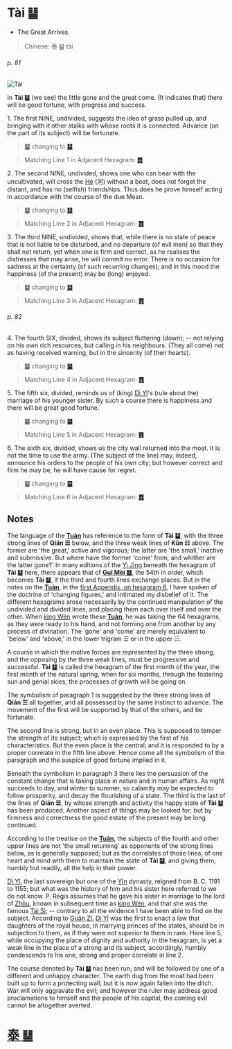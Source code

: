 # Tài ䷊

* The Great Arrives

> Chinese: 泰 ䷊ tài

###### p. 81

![Tai](https://88o.io/wp-content/uploads/2018/09/11-e6b3b0tai.jpg)

In **Tài ䷊** (we see) the little gone and the great come. (It indicates that) there will be good fortune, with progress and success.

1.<a name="11.1"></a> The first NINE, undivided, suggests the idea of grass pulled up, and bringing with it other stalks with whose roots it is connected. Advance (on the part of its subject) will be fortunate.

> **䷊** changing to [**䷭**](e58d87sheng.md)

> Matching Line 1 in Adjacent Hexagram: [**䷋**](e590a6pi.md#12.1)

2.<a name="11.2"></a> The second NINE, undivided, shows one who can bear with the uncultivated, will cross the [Hé](https://zh.wikipedia.org/wiki/河) (河) without a boat, does not forget the distant, and has no (selfish) friendships. Thus does he prove himself acting in accordance with the course of the due Mean.

> **䷊** changing to [**䷣**](e6988ee5a4b7mingyi.md)

> Matching Line 2 in Adjacent Hexagram: [**䷋**](e590a6pi.md#12.2)

3.<a name="11.3"></a> The third NINE, undivided, shows that, while there is no state of peace that is not liable to be disturbed, and no departure (of evil men) so that they shall not return, yet when one is firm and correct, as he realises the distresses that may arise, he will commit no error. There is no occasion for sadness at the certainty (of such recurring changes); and in this mood the happiness (of the present) may be (long) enjoyed.

> **䷊** changing to [**䷒**](e4b8b4lin.md)

> Matching Line 3 in Adjacent Hexagram: [**䷋**](e590a6pi.md#12.3)

###### p. 82

4.<a name="11.4"></a> The fourth SIX, divided, shows its subject fluttering (down); -- not relying on his own rich resources, but calling in his neighbours. (They all come) not as having received warning, but in the sincerity (of their hearts).

> **䷊** changing to [**䷡**](e5a4a7e5a3aedazhuang.md)

> Matching Line 4 in Adjacent Hexagram: [**䷋**](e590a6pi.md#12.4)

5.<a name="11.5"></a> The fifth six, divided, reminds us of (king) [Dì Yǐ](https://en.wikipedia.org/wiki/Di_Yi)'s (rule about the) marriage of his younger sister. By such a course there is happiness and there will be great good fortune.

> **䷊** changing to [**䷄**](e99c80xu.md)

> Matching Line 5 in Adjacent Hexagram: [**䷋**](e590a6pi.md#12.5)

6.<a name="11.6"></a> The sixth six, divided, shows us the city wall returned into the moat. It is not the time to use the army. (The subject of the line) may, indeed, announce his orders to the people of his own city; but however correct and firm he may be, he will have cause for regret.

> **䷊** changing to [**䷙**](e5a4a7e89384daxu.md)

> Matching Line 6 in Adjacent Hexagram: [**䷋**](e590a6pi.md#12.6)

## Notes

The language of the [**Tuàn**](https://en.wikipedia.org/wiki/Ten_Wings) has reference to the form of **Tài ䷊**, with the three strong lines of **Qián ☰** below, and the three weak lines of **Kūn ☷** above. The former are 'the great,' active and vigorous; the latter are 'the small,' inactive and submissive. But where have the former 'come' from, and whither are the latter gone?' In many editions of the [Yì Jīng](https://en.wikipedia.org/wiki/I_Ching) beneath the hexagram of **Tài ䷊** here, there appears that of [**Guī Mèi ䷵**](e5bd92e5a6b9guimei.md), the 54th in order, which becomes **Tài ䷊**, if the third and fourth lines exchange places. But in the notes on the [**Tuàn**](https://en.wikipedia.org/wiki/Ten_Wings), in the [first Appendix, on hexagram 6](appendix01s1.md#fn_130), I have spoken of the doctrine of 'changing figures,' and intimated my disbelief of it. The different hexagrams arose necessarily by the continued manipulation of the undivided and divided lines, and placing them each over itself and over the other. When [king Wén](https://en.wikipedia.org/wiki/King_Wen_of_Zhou) wrote these [**Tuàn**](https://en.wikipedia.org/wiki/Ten_Wings), he was taking the 64 hexagrams, as they were ready to his hand, and not forming one from another by any process of divination. The 'gone' and 'come' are merely equivalent to 'below' and 'above,' in the lower trigram ☰ or in the upper ☷.

A course in which the motive forces are represented by the three strong, and the opposing by the three weak lines, must be progressive and successful. **Tài ䷊** is called the hexagram of the first month of the year, the first month of the natural spring, when for six months, through the fostering sun and genial skies, the processes of growth will be going on.

The symbolism of paragraph 1 is suggested by the three strong lines of **Qián ☰** all together, and all possessed by the same instinct to advance. The movement of the first will be supported by that of the others, and be fortunate.

The second line is strong, but in an even place. This is supposed to temper the strength of its subject; which is expressed by the first of his characteristics. But the even place is the central; and it is responded to by a proper correlate in the fifth line above. Hence come all the symbolism of the paragraph and the auspice of good fortune implied in it.

Beneath the symbolism in paragraph 3 there lies the persuasion of the constant change that is taking place in nature and in human affairs. As night succeeds to day, and winter to summer, so calamity may be expected to follow prosperity, and decay the flourishing of a state. The third is the last of the lines of **Qián ☰**, by whose strength and activity the happy state of **Tài ䷊** has been produced. Another aspect of things may be looked for; but by firmness and correctness the good estate of the present may be long continued.

According to the treatise on the [**Tuàn**](https://en.wikipedia.org/wiki/Ten_Wings), the subjects of the fourth and other upper lines are not 'the small returning' as opponents of the strong lines below, as is generally supposed; but as the correlates of those lines, of one heart and mind with them to maintain the state of **Tài ䷊**, and giving them, humbly but readily, all the help in their power.

[Dì Yǐ](https://en.wikipedia.org/wiki/Di_Yi), the last sovereign but one of the [Yīn](https://en.wiktionary.org/wiki/殷代) dynasty, reigned from B. C. 1191 to 1155; but what was the history of him and his sister here referred to we do not know. P. Regis assumes that he gave his sister in marriage to the lord of [Zhōu](https://en.wikipedia.org/wiki/Zhou_dynasty), known in subsequent time as [king Wén](https://en.wikipedia.org/wiki/King_Wen_of_Zhou), and that she was the famous [Tài Sì](https://en.wikipedia.org/wiki/Tai_Si); -- contrary to all the evidence I have been able to find on the subject. According to [Guǎn Zǐ](https://en.wikipedia.org/wiki/Guanzi_(text)), [Dì Yǐ](https://en.wikipedia.org/wiki/Di_Yi) was the first to enact a law that daughters of the royal house, in marrying princes of the states, should be in subjection to them, as if they were not superior to them in rank. Here line 5, while occupying the place of dignity and authority in the hexagram, is yet a weak line in the place of a strong and its subject, accordingly, humbly condescends to his one, strong and proper correlate in line 2.

The course denoted by **Tài ䷊** has been run; and will be followed by one of a different and unhappy character. The earth dug from the moat had been built up to form a protecting wall; but it is now again fallen into the ditch. War will only aggravate the evil; and however the ruler may address good proclamations to himself and the people of his capital, the coming evil cannot be altogether averted.

# [泰 ䷊](e6b3b0tai_cn.md)
